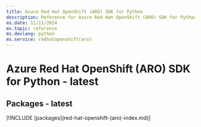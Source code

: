 ```yaml
---
title: Azure Red Hat OpenShift (ARO) SDK for Python
description: Reference for Azure Red Hat OpenShift (ARO) SDK for Python
ms.date: 11/11/2024
ms.topic: reference
ms.devlang: python
ms.service: redhatopenshift(aro)
---
```

# Azure Red Hat OpenShift (ARO) SDK for Python - latest
## Packages - latest
[!INCLUDE [packages](red-hat-openshift-(aro\)-index.md)]